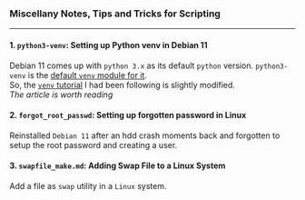### Miscellany Notes, Tips and Tricks for Scripting  
***

#### 1. `python3-venv`: Setting up Python venv in Debian 11
Debian 11 comes up with `python 3.x` as its default `python` version. `python3-venv` is the [default `venv` module for it](https://packages.debian.org/stable/python3-venv).     
So, the [`venv` tutorial](https://realpython.com/python-virtual-environments-a-primer/) I had been following is slightly modified.   
*The article is worth reading*  

#### 2. `forgot_root_passwd`: Setting up forgotten password in Linux
Reinstalled  `Debian 11` after an hdd crash moments back and forgotten to setup the root password and creating a user. 

#### 3. `swapfile_make.md`: Adding Swap File to a Linux System  
Add a file as `swap` utility in a `Linux` system. 